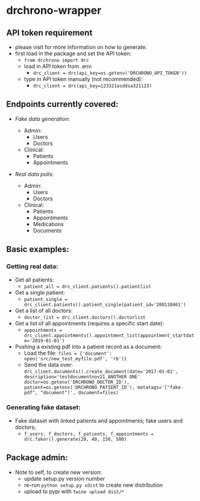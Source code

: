# drchrono-wrapper

## API token requirement
- please visit for more information on how to generate:  
- first load in the package and set the API token: 
    - `from drchrono import drc` 
    - load in API token from .env: 
        - `drc_client = drc(api_key=os.getenv('DRCHRONO_API_TOKEN'))`
    - type in API token manually (not recommended):
        - `drc_client = drc(api_key=123321asddsa321123)`

## Endpoints currently covered: 
- *Fake data generation*:
    - Admin: 
        - Users 
        - Doctors 
    - Clinical: 
        - Patients 
        - Appointments 

- *Real data pulls*: 
    - Admin: 
        - Users 
        - Doctors 
    - Clinical: 
        - Patients 
        - Appointments 
        - Medications 
        - Documents

## Basic examples: 

### Getting real data: 
- Get all patients: 
    - `patient_all = drc_client.patients().patientlist`
- Get a single patient: 
    - `patient_single = drc_client.patients().patient_single(patient_id='200110461')`
- Get a list of all doctors: 
    - `doctor_list = drc_client.doctors().doctorlist`
- Get a list of all appointments (requires a specific start date):
    - `appointments = drc_client.appointments().appointment_list(appointment_startdate='2019-01-01')`
- Pushing a existing pdf into a patient record as a document: 
    - Load the file: `files = {'document': open('src/new_test_myfile.pdf', 'rb')}`
    - Send the data over: `drc_client.documents().create_document(date='2017-01-01', description='testdocumentnov21_ANOTHER ONE' doctor=os.getenv('DRCHRONO_DOCTOR_ID'), patient=os.getenv('DRCHRONO_PATIENT_ID'), metatags='["fake-pdf", "document"]', document=files)`

### Generating fake dataset: 
- Fake dataset with linked patients and appointments; fake users and doctors; 
    - `f_users, f_doctors, f_patients, f_appointments = drc.faker().generate(20, 40, 150, 500)`

## Package admin: 
- Note to self, to create new version: 
    - update setup.py version number 
    - re-run `python setup.py sdist` to create new distribution 
    - upload to pypi with `twine upload dist/*` 